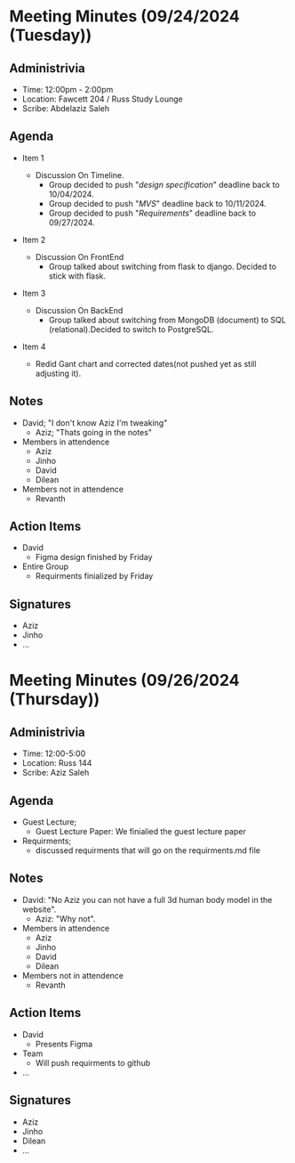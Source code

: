 # Meeting Minutes (09/24/2024 (Tuesday))

## Administrivia
* Time: 12:00pm - 2:00pm
* Location: Fawcett 204 / Russ Study Lounge
* Scribe: Abdelaziz Saleh

## Agenda
* Item 1
  * Discussion On Timeline.
    * Group decided to push "_design specification_" deadline back to 10/04/2024.
    * Group decided to push "_MVS_" deadline back to 10/11/2024.
    * Group decided to push "_Requirements_" deadline back to 09/27/2024.

* Item 2
    * Discussion On FrontEnd
        * Group talked about switching from flask to django. Decided to stick with flask.
* Item 3
    * Discussion On BackEnd
        * Group talked about switching from MongoDB (document) to SQL (relational).Decided to switch to PostgreSQL.
* Item 4
    * Redid Gant chart and corrected dates(not pushed yet as still adjusting it).
## Notes
* David; "I don't know Aziz I'm tweaking"
  * Aziz; "Thats going in the notes"
* Members in attendence
    * Aziz
    * Jinho
    * David
    * Dilean
* Members not in attendence
    * Revanth

## Action Items
* David
  * Figma design finished by Friday
* Entire Group
  * Requirments finialized by Friday

## Signatures
* Aziz
* Jinho
* ...


# Meeting Minutes (09/26/2024 (Thursday))

## Administrivia
* Time: 12:00-5:00
* Location: Russ 144
* Scribe: Aziz Saleh

## Agenda
* Guest Lecture;
  * Guest Lecture Paper: We finialied the guest lecture paper
* Requirments;
  * discussed requirments that will go on the requirments.md file

## Notes
* David: "No Aziz you can not have a full 3d human body model in the website".
  * Aziz: "Why not".
* Members in attendence
    * Aziz
    * Jinho
    * David
    * Dilean
* Members not in attendence
    * Revanth


## Action Items
* David
  * Presents Figma 
* Team  
  * Will push requirments to github
* ...

## Signatures
* Aziz
* Jinho
* Dilean
* ...
